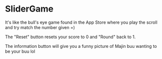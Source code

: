# SliderGame
It's like the bull's eye game found in the App Store where you play the scroll and try match the number given =)

The "Reset" button resets your score to 0 and "Round" back to 1.

The information button will give you a funny picture of Majin buu wanting to be your buu lol
